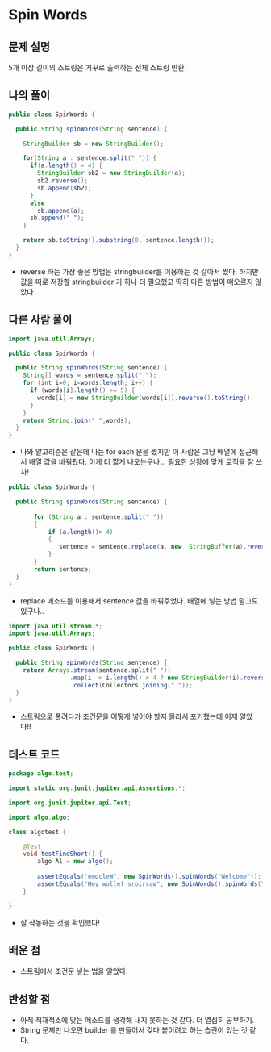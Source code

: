 # Spin Words

## 문제 설명
5개 이상 길이의 스트링은 거꾸로 출력하는 전체 스트링 반환

## 나의 풀이
```java
public class SpinWords {

  public String spinWords(String sentence) {

    StringBuilder sb = new StringBuilder();

    for(String a : sentence.split(" ")) {
      if(a.length() > 4) {
        StringBuilder sb2 = new StringBuilder(a);
        sb2.reverse();
        sb.append(sb2);
      }
      else
        sb.append(a);
      sb.append(" ");
    }

    return sb.toString().substring(0, sentence.length());
  }
}

```
* reverse 하는 가장 좋은 방법은 stringbuilder를 이용하는 것 같아서 썼다. 하지만 값을 따로 저장할 stringbuilder 가 하나 더 필요했고 딱히 다른 방법이 떠오르지 않았다. 

## 다른 사람 풀이
```java
import java.util.Arrays;

public class SpinWords {

  public String spinWords(String sentence) {
    String[] words = sentence.split(" ");
    for (int i=0; i<words.length; i++) {
      if (words[i].length() >= 5) {
        words[i] = new StringBuilder(words[i]).reverse().toString();
      }
    }
    return String.join(" ",words);
  }
}
```
* 나와 알고리즘은 같은데 나는 for each 문을 썼지만 이 사람은 그냥 배열에 접근해서 배열 값을 바꿔줬다. 이게 더 짧게 나오는구나... 필요한 상황에 맞게 로직을 잘 쓰자!

```java
public class SpinWords {

  public String spinWords(String sentence) {
        
       for (String a : sentence.split(" "))
       {
           if (a.length()> 4)
           {
              sentence = sentence.replace(a, new  StringBuffer(a).reverse());
           }
       }
       return sentence;
  }
}
```
* replace 메소드를 이용해서 sentence 값을 바꿔주었다. 배열에 넣는 방법 말고도 있구나..

```java
import java.util.stream.*;
import java.util.Arrays;

public class SpinWords {

  public String spinWords(String sentence) {
    return Arrays.stream(sentence.split(" "))
                 .map(i -> i.length() > 4 ? new StringBuilder(i).reverse().toString() : i)
                 .collect(Collectors.joining(" "));
  }
}
```
* 스트림으로 풀려다가 조건문을 어떻게 넣어야 할지 몰라서 포기했는데 이제 알았다!!

## 테스트 코드
```java
package algo.test;

import static org.junit.jupiter.api.Assertions.*;

import org.junit.jupiter.api.Test;

import algo.algo;

class algotest {

	@Test
	void testFindShort() {
		algo Al = new algo();
		
		assertEquals("emocleW", new SpinWords().spinWords("Welcome"));
	    assertEquals("Hey wollef sroirraw", new SpinWords().spinWords("Hey fellow warriors"));
	}

}
```
* 잘 작동하는 것을 확인했다!

## 배운 점

* 스트림에서 조건문 넣는 법을 알았다.

## 반성할 점

* 아직 적재적소에 맞는 메소드를 생각해 내지 못하는 것 같다. 더 열심히 공부하기.
* String 문제만 나오면 builder 를 만들어서 갖다 붙이려고 하는 습관이 있는 것 같다. 
